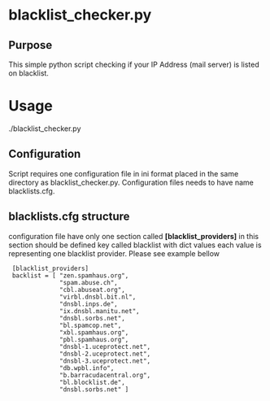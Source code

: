 # blacklist_checker.py

## Purpose
This simple python script checking if your IP Address (mail server) is 
listed on blacklist.  

# Usage
./blacklist_checker.py <ip>

## Configuration
Script requires one configuration file in ini format placed in the same 
directory as blacklist_checker.py. Configuration files needs to have 
name blacklists.cfg.

## blacklists.cfg structure
configuration file have only one section called 
**[blacklist_providers]**
in this section should be defined key called blacklist with dict values 
each value is representing one blacklist provider.
Please see example bellow 
```
 [blacklist_providers]
 backlist = [ "zen.spamhaus.org",
              "spam.abuse.ch",
              "cbl.abuseat.org",
              "virbl.dnsbl.bit.nl",
              "dnsbl.inps.de",
              "ix.dnsbl.manitu.net",
              "dnsbl.sorbs.net",
              "bl.spamcop.net",
              "xbl.spamhaus.org",
              "pbl.spamhaus.org",
              "dnsbl-1.uceprotect.net",
              "dnsbl-2.uceprotect.net",
              "dnsbl-3.uceprotect.net",
              "db.wpbl.info",
              "b.barracudacentral.org",
              "bl.blocklist.de",
              "dnsbl.sorbs.net" ]
